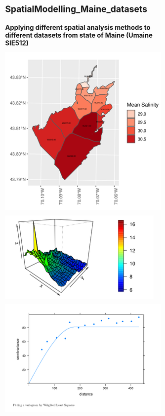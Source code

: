 # SpatialModelling_Maine_datasets

## Applying different spatial analysis methods to different datasets from state of Maine (Umaine SIE512)



![Spatial Exploratory Analysis](https://github.com/RamyGadalla/SpatialModelling_Maine_datasets/blob/main/Salinity_Maine_map.png)



![Trend Analysis](https://github.com/RamyGadalla/SpatialModelling_Maine_datasets/blob/main/Trend%20analysis.png)




![Variogram](https://github.com/RamyGadalla/SpatialModelling_Maine_datasets/blob/main/variogram.png)
